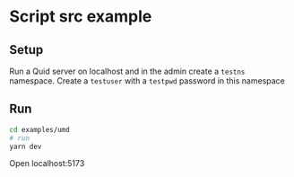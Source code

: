 # Script src example

## Setup

Run a Quid server on localhost and in the admin create a `testns` namespace. Create a
`testuser` with a `testpwd` password in this namespace

## Run

```bash
cd examples/umd
# run
yarn dev
```

Open localhost:5173